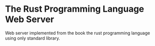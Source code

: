 # The Rust Programming Language Web Server

Web server implemented from the book the rust programming language using only standard library.